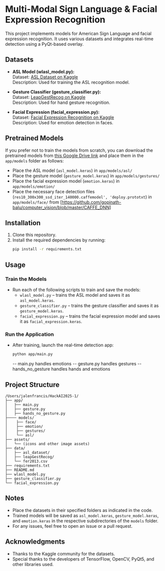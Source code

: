 # Multi-Modal Sign Language & Facial Expression Recognition

This project implements models for American Sign Language and facial expression recognition. It uses various datasets and integrates real-time detection using a PyQt-based overlay.

## Datasets

- **ASL Model (wlasl_model.py):**  
  Dataset: [ASL Dataset on Kaggle](https://www.kaggle.com/datasets/ayuraj/asl-dataset)  
  Description: Used for training the ASL recognition model.

- **Gesture Classifier (gesture_classifier.py):**  
  Dataset: [LeapGestRecog on Kaggle](https://www.kaggle.com/datasets/gti-upm/leapgestrecog)  
  Description: Used for hand gesture recognition.

- **Facial Expression (facial_expression.py):**  
  Dataset: [Facial Expression Recognition on Kaggle](https://www.kaggle.com/datasets/nicolejyt/facialexpressionrecognition)  
  Description: Used for emotion detection in faces.

## Pretrained Models

If you prefer not to train the models from scratch, you can download the pretrained models from [this Google Drive link](https://drive.google.com/drive/folders/pretrained_models_link) and place them in the `app/models` folder as follows:
- Place the ASL model (`asl_model.keras`) in `app/models/asl/`
- Place the gesture model (`gesture_model.keras`) in `app/models/gestures/`
- Place the facial expression model (`emotion.keras`) in `app/models/emotion/`
- Place the necessary face detection files (`res10_300x300_ssd_iter_140000.caffemodel', 'deploy.prototxt`) in `app/models/face/` from [https://github.com/gopinath-balu/computer_vision/blob/master/CAFFE_DNN]

## Installation

1. Clone this repository.
2. Install the required dependencies by running:
   ```bash
   pip install -r requirements.txt
   ```

## Usage

### Train the Models

- Run each of the following scripts to train and save the models:
  - `wlasl_model.py` – trains the ASL model and saves it as `asl_model.keras`.
  - `gesture_classifier.py` – trains the gesture classifier and saves it as `gesture_model.keras`.
  - `facial_expression.py` – trains the facial expression model and saves it as `facial_expression.keras`.

### Run the Application

- After training, launch the real-time detection app:
  ```bash
  python app/main.py
  ```

  -- main.py handles emotions
  -- gesture.py handles gestures
  -- hands_no_gesture handles hands and emotions

## Project Structure

```
/Users/jalenfrancis/HackAI2025-1/
├── app/
│   ├── main.py
│   ├── gesture.py
│   ├── hands_no_gesture.py
├──── models/
│    ├── face/
│    ├── emotion/
│    ├── gestures/
│    └── asl/ 
├── assets/
│   └── (icons and other image assets)
├── data/
│   ├── asl_dataset/
│   ├── leapGestRecog/
│   └── fer2013.csv
├── requirements.txt
├── README.md
├── wlasl_model.py
├── gesture_classifier.py
└── facial_expression.py
```

## Notes

- Place the datasets in their specified folders as indicated in the code.
- Trained models will be saved as `asl_model.keras`, `gesture_model.keras`, and `emotion.keras` in the respective subdirectories of the `models` folder.
- For any issues, feel free to open an issue or a pull request.

## Acknowledgments

- Thanks to the Kaggle community for the datasets.
- Special thanks to the developers of TensorFlow, OpenCV, PyQt5, and other libraries used.
